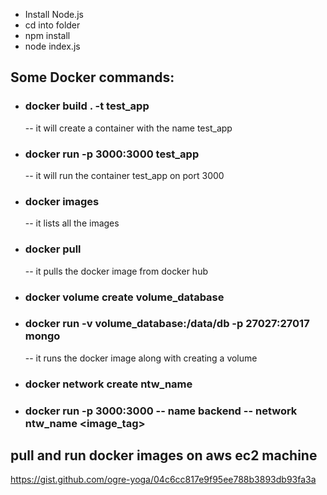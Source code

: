 
 - Install Node.js
 - cd into folder
 - npm install
 - node index.js

## Some Docker commands:
 - ### docker build . -t test_app
    -- it will create a container with the name test_app

 - ### docker run -p 3000:3000 test_app
    -- it will run the container test_app on port 3000

 - ###  docker images
    -- it lists all the images 

 - ### docker pull
    -- it pulls the docker image from docker hub
   
 - ### docker volume create volume_database
 - ### docker run -v volume_database:/data/db -p 27027:27017 mongo
    -- it runs the docker image along with creating a volume

 - ### docker network create ntw_name
 - ### docker run -p 3000:3000 -- name backend -- network ntw_name <image_tag>


 
## pull and run docker images on aws ec2 machine
https://gist.github.com/ogre-yoga/04c6cc817e9f95ee788b3893db93fa3a
